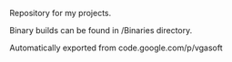 Repository for my projects.

Binary builds can be found in /Binaries directory.

Automatically exported from code.google.com/p/vgasoft
